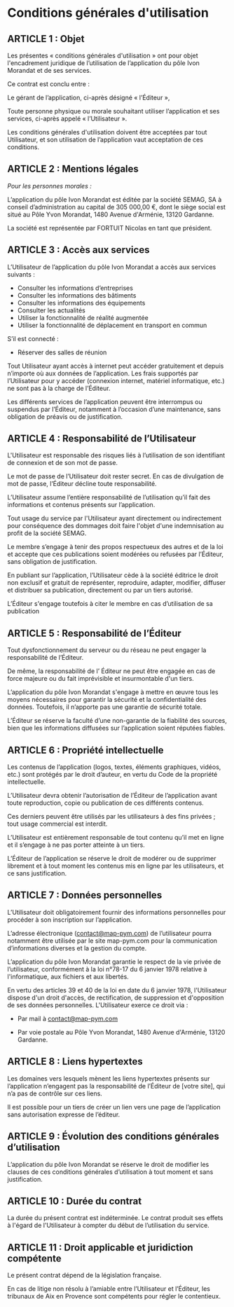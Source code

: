 # Conditions générales d'utilisation

## ARTICLE 1 : Objet

Les présentes « conditions générales d'utilisation » ont pour objet l'encadrement juridique de l’utilisation de l’application du pôle Ivon Morandat et de ses services.

 

Ce contrat est conclu entre :

Le gérant de l’application, ci-après désigné « l’Éditeur »,

Toute personne physique ou morale souhaitant utiliser l’application et ses services, ci-après appelé « l’Utilisateur ».

Les conditions générales d'utilisation doivent être acceptées par tout Utilisateur, et son utilisation de l’application vaut acceptation de ces conditions.

 

## ARTICLE 2 : Mentions légales

*Pour les personnes morales :*

 

L’application du pôle Ivon Morandat est éditée par la société SEMAG, SA à conseil d’administration au capital de 305 000,00 €, dont le siège social est situé au Pôle Yvon Morandat, 1480 Avenue d'Arménie, 13120 Gardanne.

 

La société est représentée par FORTUIT Nicolas en tant que président.

 

## ARTICLE 3 : Accès aux services

L’Utilisateur de l’application du pôle Ivon Morandat a accès aux services suivants :

- Consulter les informations d’entreprises
- Consulter les informations des bâtiments
- Consulter les informations des équipements
- Consulter les actualités
- Utiliser la fonctionnalité de réalité augmentée
- Utiliser la fonctionnalité de déplacement en transport en commun

S’il est connecté :

- Réserver des salles de réunion

 

 Tout Utilisateur ayant accès à internet peut accéder gratuitement et depuis n’importe où aux données de l’application. Les frais supportés par l’Utilisateur pour y accéder (connexion internet, matériel informatique, etc.) ne sont pas à la charge de l’Éditeur.

 

Les différents services de l’application peuvent être interrompus ou suspendus par l’Éditeur, notamment à l’occasion d’une maintenance, sans obligation de préavis ou de justification.

 

## ARTICLE 4 : Responsabilité de l’Utilisateur

L'Utilisateur est responsable des risques liés à l’utilisation de son identifiant de connexion et de son mot de passe.

 

Le mot de passe de l’Utilisateur doit rester secret. En cas de divulgation de mot de passe, l’Éditeur décline toute responsabilité.

 

L’Utilisateur assume l’entière responsabilité de l’utilisation qu’il fait des informations et contenus présents sur l’application.

 

Tout usage du service par l'Utilisateur ayant directement ou indirectement pour conséquence des dommages doit faire l'objet d'une indemnisation au profit de la société SEMAG.

 

Le membre s’engage à tenir des propos respectueux des autres et de la loi et accepte que ces publications soient modérées ou refusées par l’Éditeur, sans obligation de justification.

 

En publiant sur l’application, l’Utilisateur cède à la société éditrice le droit non exclusif et gratuit de représenter, reproduire, adapter, modifier, diffuser et distribuer sa publication, directement ou par un tiers autorisé.

 

L’Éditeur s'engage toutefois à citer le membre en cas d’utilisation de sa publication

 

## ARTICLE 5 : Responsabilité de l’Éditeur

Tout dysfonctionnement du serveur ou du réseau ne peut engager la responsabilité de l’Éditeur.

 

De même, la responsabilité de l’ Éditeur ne peut être engagée en cas de force majeure ou du fait imprévisible et insurmontable d'un tiers.

 

L’application du pôle Ivon Morandat s'engage à mettre en œuvre tous les moyens nécessaires pour garantir la sécurité et la confidentialité des données. Toutefois, il n’apporte pas une garantie de sécurité totale.

 

L’Éditeur se réserve la faculté d’une non-garantie de la fiabilité des sources, bien que les informations diffusées sur l’application soient réputées fiables.

 

## ARTICLE 6 : Propriété intellectuelle

Les contenus de l’application (logos, textes, éléments graphiques, vidéos, etc.) sont protégés par le droit d’auteur, en vertu du Code de la propriété intellectuelle.

 

L’Utilisateur devra obtenir l’autorisation de l’Éditeur de l’application avant toute reproduction, copie ou publication de ces différents contenus.

 

Ces derniers peuvent être utilisés par les utilisateurs à des fins privées ; tout usage commercial est interdit.

 

L’Utilisateur est entièrement responsable de tout contenu qu’il met en ligne et il s’engage à ne pas porter atteinte à un tiers.

 

L’Éditeur de l’application se réserve le droit de modérer ou de supprimer librement et à tout moment les contenus mis en ligne par les utilisateurs, et ce sans justification.

 

## ARTICLE 7 : Données personnelles

L’Utilisateur doit obligatoirement fournir des informations personnelles pour procéder à son inscription sur l’application.

 

L’adresse électronique (contact@map-pym.com) de l’utilisateur pourra notamment être utilisée par le site map-pym.com pour la communication d’informations diverses et la gestion du compte.

 

L’application du pôle Ivon Morandat garantie le respect de la vie privée de l’utilisateur, conformément à la loi n°78-17 du 6 janvier 1978 relative à l'informatique, aux fichiers et aux libertés.

 

En vertu des articles 39 et 40 de la loi en date du 6 janvier 1978, l'Utilisateur dispose d'un droit d'accès, de rectification, de suppression et d'opposition de ses données personnelles. L'Utilisateur exerce ce droit via :

 

- Par mail à contact@map-pym.com

- Par voie postale au Pôle Yvon Morandat, 1480 Avenue d'Arménie, 13120 Gardanne.

 

## ARTICLE 8 : Liens hypertextes

Les domaines vers lesquels mènent les liens hypertextes présents sur l’application n’engagent pas la responsabilité de l’Éditeur de [votre site], qui n’a pas de contrôle sur ces liens.

 

Il est possible pour un tiers de créer un lien vers une page de l’application sans autorisation expresse de l’éditeur.

 

## ARTICLE 9 : Évolution des conditions générales d’utilisation

L’application du pôle Ivon Morandat se réserve le droit de modifier les clauses de ces conditions générales d’utilisation à tout moment et sans justification.



## ARTICLE 10 : Durée du contrat

La durée du présent contrat est indéterminée. Le contrat produit ses effets à l'égard de l'Utilisateur à compter du début de l’utilisation du service.



## ARTICLE 11 : Droit applicable et juridiction compétente

Le présent contrat dépend de la législation française.

En cas de litige non résolu à l’amiable entre l’Utilisateur et l’Éditeur, les tribunaux de Aix en Provence sont compétents pour régler le contentieux.